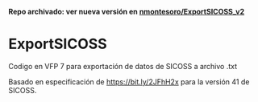 **Repo archivado: ver nueva versión en [nmontesoro/ExportSICOSS_v2](https://bit.ly/2AiNHap)**

# ExportSICOSS
Codigo en VFP 7 para exportación de datos de SICOSS a archivo .txt

Basado en especificación de https://bit.ly/2JFhH2x para la versión 41 de SICOSS.
